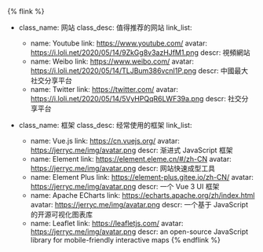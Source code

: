 {% flink %}
- class_name: 网站
  class_desc: 值得推荐的网站
  link_list:
    - name: Youtube
      link: https://www.youtube.com/
      avatar: https://i.loli.net/2020/05/14/9ZkGg8v3azHJfM1.png
      descr: 視頻網站
    - name: Weibo
      link: https://www.weibo.com/
      avatar: https://i.loli.net/2020/05/14/TLJBum386vcnI1P.png
      descr: 中國最大社交分享平台
    - name: Twitter
      link: https://twitter.com/
      avatar: https://i.loli.net/2020/05/14/5VyHPQqR6LWF39a.png
      descr: 社交分享平台

- class_name: 框架
  class_desc: 经常使用的框架
  link_list:
    - name: Vue.js
      link: https://cn.vuejs.org/
      avatar: https://jerryc.me/img/avatar.png
      descr: 渐进式 JavaScript 框架
    - name: Element
      link: https://element.eleme.cn/#/zh-CN
      avatar: https://jerryc.me/img/avatar.png
      descr: 网站快速成型工具
    - name: Element Plus
      link: https://element-plus.gitee.io/zh-CN/
      avatar: https://jerryc.me/img/avatar.png
      descr: 一个 Vue 3 UI 框架
    - name: Apache ECharts
      link: https://echarts.apache.org/zh/index.html
      avatar: https://jerryc.me/img/avatar.png
      descr: 一个基于 JavaScript 的开源可视化图表库
    - name: Leaflet
      link: https://leafletjs.com/
      avatar: https://jerryc.me/img/avatar.png
      descr: an open-source JavaScript library for mobile-friendly interactive maps
{% endflink %}